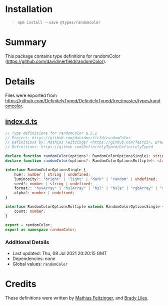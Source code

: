 # Installation
> `npm install --save @types/randomcolor`

# Summary
This package contains type definitions for randomColor (https://github.com/davidmerfield/randomColor).

# Details
Files were exported from https://github.com/DefinitelyTyped/DefinitelyTyped/tree/master/types/randomcolor.
## [index.d.ts](https://github.com/DefinitelyTyped/DefinitelyTyped/tree/master/types/randomcolor/index.d.ts)
````ts
// Type definitions for randomColor 0.5.2
// Project: https://github.com/davidmerfield/randomColor
// Definitions by: Mathias Feitzinger <https://github.com/feitzi>, Brady Liles <https://github.com/BradyLiles>
// Definitions: https://github.com/DefinitelyTyped/DefinitelyTyped

declare function randomColor(options?: RandomColorOptionsSingle): string;
declare function randomColor(options?: RandomColorOptionsMultiple): string[];

interface RandomColorOptionsSingle {
    hue?: number | string | undefined;
    luminosity?: "bright" | "light" | "dark" | "random" | undefined;
    seed?: number | string | undefined;
    format?: "hsvArray" | "hslArray" | "hsl" | "hsla" | "rgbArray" | "rgb" | "rgba" | "hex" | undefined;
    alpha?: number | undefined;
}

interface RandomColorOptionsMultiple extends RandomColorOptionsSingle {
    count: number;
}

export = randomColor;
export as namespace randomColor;

````

### Additional Details
 * Last updated: Thu, 08 Jul 2021 20:20:15 GMT
 * Dependencies: none
 * Global values: `randomColor`

# Credits
These definitions were written by [Mathias Feitzinger](https://github.com/feitzi), and [Brady Liles](https://github.com/BradyLiles).

